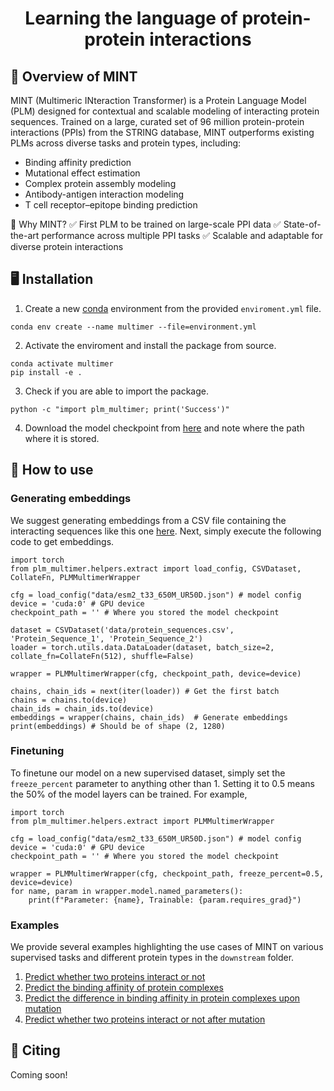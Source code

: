 <h1 align="center">
  Learning the language of protein-protein interactions 
</h1>

## 🧬 Overview of MINT

MINT (Multimeric INteraction Transformer) is a Protein Language Model (PLM) designed for contextual and scalable modeling of interacting protein sequences. Trained on a large, curated set of 96 million protein-protein interactions (PPIs) from the STRING database, MINT outperforms existing PLMs across diverse tasks and protein types, including:

- Binding affinity prediction
- Mutational effect estimation
- Complex protein assembly modeling
- Antibody-antigen interaction modeling
- T cell receptor–epitope binding prediction

🔬 Why MINT?
✅ First PLM to be trained on large-scale PPI data
✅ State-of-the-art performance across multiple PPI tasks
✅ Scalable and adaptable for diverse protein interactions

## 🖥️ Installation 

1. Create a new [conda](https://docs.anaconda.com/miniconda/install/) environment from the provided `enviroment.yml` file. 

```
conda env create --name multimer --file=environment.yml
```

2. Activate the enviroment and install the package from source.

```
conda activate multimer
pip install -e .
```

3. Check if you are able to import the package.

```
python -c "import plm_multimer; print('Success')" 
```

4. Download the model checkpoint from [here]() and note where the path where it is stored. 

## 🚀 How to use 

### Generating embeddings

We suggest generating embeddings from a CSV file containing the interacting sequences like this one [here](./data/protein_sequences.csv). Next, simply execute the following code to get embeddings. 

```
import torch
from plm_multimer.helpers.extract import load_config, CSVDataset, CollateFn, PLMMultimerWrapper

cfg = load_config("data/esm2_t33_650M_UR50D.json") # model config
device = 'cuda:0' # GPU device
checkpoint_path = '' # Where you stored the model checkpoint

dataset = CSVDataset('data/protein_sequences.csv', 'Protein_Sequence_1', 'Protein_Sequence_2')
loader = torch.utils.data.DataLoader(dataset, batch_size=2, collate_fn=CollateFn(512), shuffle=False) 

wrapper = PLMMultimerWrapper(cfg, checkpoint_path, device=device)

chains, chain_ids = next(iter(loader)) # Get the first batch
chains = chains.to(device)
chain_ids = chain_ids.to(device)
embeddings = wrapper(chains, chain_ids)  # Generate embeddings
print(embeddings) # Should be of shape (2, 1280)
```

### Finetuning 

To finetune our model on a new supervised dataset, simply set the `freeze_percent` parameter to anything other than 1. Setting it to 0.5 means the 50% of the model layers can be trained. For example, 

```
import torch
from plm_multimer.helpers.extract import PLMMultimerWrapper

cfg = load_config("data/esm2_t33_650M_UR50D.json") # model config
device = 'cuda:0' # GPU device
checkpoint_path = '' # Where you stored the model checkpoint

wrapper = PLMMultimerWrapper(cfg, checkpoint_path, freeze_percent=0.5, device=device)
for name, param in wrapper.model.named_parameters():
    print(f"Parameter: {name}, Trainable: {param.requires_grad}")
```

### Examples 

We provide several examples highlighting the use cases of MINT on various supervised tasks and different protein types in the `downstream` folder. 

1. [Predict whether two proteins interact or not](./downstream/GeneralPPI/ppi)
2. [Predict the binding affinity of protein complexes](./downstream/GeneralPPI/pdb-bind)
3. [Predict the difference in binding affinity in protein complexes upon mutation](./downstream/GeneralPPI/SKEMPI_v2)
4. [Predict whether two proteins interact or not after mutation](./downstream/GeneralPPI/mutational-ppi)


## 📝 Citing 

Coming soon!